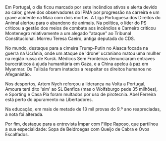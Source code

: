 Em Portugal, o dia ficou marcado por sete incêndios ativos e alerta devido ao calor, greve dos observadores do IPMA por progressão na carreira e um grave acidente na Maia com dois mortos. A Liga Portuguesa dos Direitos do Animal alertou para o abandono de animais. Na política, o líder do PS criticou a gestão dos meios de combate aos incêndios e Carneiro criticou Montenegro relativamente a um alegado "ataque" ao Tribunal Constitucional. Morreu Teresa Caeiro, antiga deputada do CDS.

No mundo, destaque para a cimeira Trump-Putin no Alasca focada na guerra na Ucrânia, onde um ataque de 'drone' ucraniano matou uma mulher na região russa de Kursk. Médicos Sem Fronteiras denunciaram entraves burocráticos à ajuda humanitária em Gaza, e a China apelou à paz em Myanmar. Os Talibãs foram instados a respeitar os direitos humanos no Afeganistão.

Nos desportos, Artem Nych reforçou a liderança na Volta a Portugal, Amoura terá dito 'sim' ao SL Benfica (mas o Wolfsburgo pede 35 milhões), e Sporting e Casa Pia foram multados por uso de pirotecnia. Abel Ferreira está perto do apuramento na Libertadores.

Na educação, em mais de metade de 13 mil provas do 9.º ano reapreciadas, a nota foi alterada.

Por fim, destaque para a entrevista Ímpar com Filipe Raposo, que partilhou a sua especialidade: Sopa de Beldroegas com Queijo de Cabra e Ovos Escalfados.